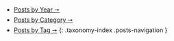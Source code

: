 * [Posts by Year 🠖](/posts/year)
* [Posts by Category 🠖](/posts/categories)
* [Posts by Tag 🠖](/posts/tags)
{: .taxonomy-index .posts-navigation }
